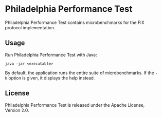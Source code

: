 Philadelphia Performance Test
=============================

Philadelphia Performance Test contains microbenchmarks for the FIX protocol
implementation.


Usage
-----

Run Philadelphia Performance Test with Java:

    java -jar <executable>

By default, the application runs the entire suite of microbenchmarks. If the
`-h` option is given, it displays the help instead.


License
-------

Philadelphia Performance Test is released under the Apache License, Version 2.0.
